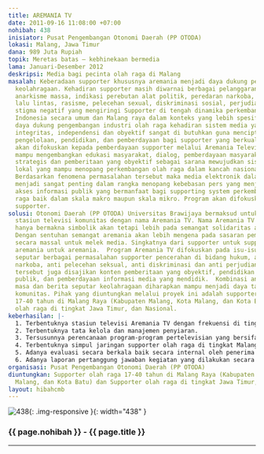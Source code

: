 ```yaml
---
title: AREMANIA TV
date: 2011-09-16 11:08:00 +07:00
nohibah: 438
inisiator: Pusat Pengembangan Otonomi Daerah (PP OTODA)
lokasi: Malang, Jawa Timur
dana: 989 Juta Rupiah
topik: Meretas batas – kebhinekaan bermedia
lama: Januari-Desember 2012
deskripsi: Media bagi pecinta olah raga di Malang
masalah: Keberadaan supporter khususnya aremania menjadi daya dukung perkembangan
  keolahragaan. Kehadiran supporter masih diwarnai berbagai pelanggaran hukum semisal
  anarkisme massa, indikasi perebutan alat politik, peredaran narkoba, miras, pelanggaran
  lalu lintas, rasisme, pelecehan sexual, diskriminasi sosial, perjudian merupakan
  stigma negatif yang mengiringi Supporter di tengah dinamika perkembangan olah raga
  Indonesia secara umum dan Malang raya dalam konteks yang lebih spesifik. Sebagai
  daya dukung pengembangan industri olah raga kehadiran sistem media yang memiliki
  integritas, independensi dan obyektif sangat di butuhkan guna menciptakan iklim
  pengelolaan, pendidikan, dan pemberdayaan bagi supporter yang berkualitas. Program
  akan difokuskan kepada pemberdayaan supporter melalui Aremania Televisi diharapkan
  mampu mengembangkan edukasi masyarakat, dialog, pemberdayaan masyarakat, kemitraan
  strategis dan pemberitaan yang obyektif sebagai sarana mewujudkan sistem olah raga
  lokal yang mampu menopang perkembangan olah raga dalam kancah nasional maupun internasional.
  Berdasarkan fenomena permasalahan tersebut maka media elektronik dalam bentuk digital
  menjadi sangat penting dalam rangka menopang kebebasan pers yang menjamin ketersediaan
  akses informasi publik yang bermanfaat bagi supporting system perkembangan olah
  raga baik dalam skala makro maupun skala mikro. Program akan difokuskan kepada pemberdayaan
  supporter.
solusi: Otonomi Daerah (PP OTODA) Universitas Brawijaya bermaksud untuk mendirikan
  stasiun televisi komunitas dengan nama Aremania TV. Nama Aremania TV diambil tidak
  hanya bermakna simbolik akan tetapi lebih pada semangat solidaritas arek malangan.
  Dengan sentuhan semangat aremania akan lebih mengena pada sasaran pemberdayaan komunitas
  secara massal untuk melek media. Singkatnya dari supporter untuk supporter, dari
  aremania untuk aremania.  Program Aremania TV difokuskan pada isu-isu pencerahan
  seputar berbagai permasalahan supporter pencerahan di bidang hukum, anti sara, anti
  narkoba, anti pelecehan seksual, anti diskriminasi dan anti perjudian. konten media
  tersebut juga disajikan konten pemberitaan yang obyektif, pendidikan massa, dialog
  publik, dan pemberdayaan informasi media yang mendidik.  Kombinasi antara pendidikan
  masa dan berita seputar keolahragaan diharapkan mampu menjadi daya tari dan dialektik
  komunitas. Pihak yang diuntungkan melalui proyek ini adalah supporter olah raga
  17-40 tahun di Malang Raya (Kabupaten Malang, Kota Malang, dan Kota Batu) dan Supporter
  olah raga di tingkat Jawa Timur, dan Nasional.
keberhasilan: |-
  1. Terbentuknya stasiun televisi Aremania TV dengan frekuensi di tingkat Jawa Timur.
  2. Terbentuknya tata kelola dan manajemen penyiaran.
  3. Tersusunnya perencanaan program-program pertelevisian yang bersifat edukatif, pemberdayaan, informatif, mudah diakses dalam menunjang iklim keolahragaan di tingkat Malang Raya.
  4. Terbentuknya simpul jaringan supporter olah raga di tingkat Malang Raya.
  5. Adanya evaluasi secara berkala baik secara internal oleh penerima hibah maupun secara eksternal oleh pemberi hibah.
  6. Adanya laporan pertanggung jawaban kegiatan yang dilakukan secara berkala baik secara internal oleh penerima hibah maupun secara eksternal oleh pemberi hibah
organisasi: Pusat Pengembangan Otonomi Daerah (PP OTODA)
diuntungkan: Supporter olah raga 17-40 tahun di Malang Raya (Kabupaten Malang, Kota
  Malang, dan Kota Batu) dan Supporter olah raga di tingkat Jawa Timur, dan Nasional.
layout: hibahcmb
---
```


![438](/static/img/hibahcmb/438.png){: .img-responsive }{: width="438" }

### {{ page.nohibah }} - {{ page.title }}

---
